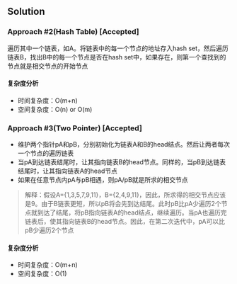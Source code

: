## Solution

### Approach #2(Hash Table) [Accepted]

遍历其中一个链表，如A。将链表中的每一个节点的地址存入hash set，然后遍历链表B，找出B中的每一个节点是否在hash set中，如果存在，则第一个查找到的节点就是相交节点的开始节点

#### 复杂度分析

* 时间复杂度：O(m+n)
* 空间复杂度：O(n) or O(m)

### Approach #3(Two Pointer) [Accepted]

* 维护两个指针pA和pB，分别初始化为链表A和B的head结点。然后让两者每次一个节点的遍历链表
* 当pA到达链表结尾时，让其指向链表B的head节点。同样的，当pB到达链表结尾时，让其指向链表A的head节点
* 如果在任意节点内pA与pB相遇，则pA/pB就是所求的相交节点

>解释：假设A={1,3,5,7,9,11}，B={2,4,9,11}，因此，所求得的相交节点应该是9。由于B链表更短，所以pB将会先到达结尾。此时pB比pA少遍历2个节点就到达了结尾，将pB指向链表A的head结点，继续遍历。当pA也遍历完链表后，使其指向链表B的head节点。因此，在第二次迭代中，pA可以比pB少遍历2个节点

#### 复杂度分析

* 时间复杂度：O(m+n)
* 空间复杂度：O(1)